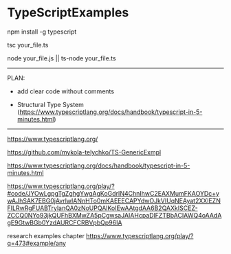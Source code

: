 # TypeScriptExamples

npm install -g typescript

tsc your_file.ts

node your_file.js || ts-node your_file.ts 

-----------------------------------------
PLAN: 

- add clear code without comments 

- Structural Type System (https://www.typescriptlang.org/docs/handbook/typescript-in-5-minutes.html)

-----------------------------------------

https://www.typescriptlang.org/

https://github.com/mykola-telychko/TS-GenericExmpl

https://www.typescriptlang.org/docs/handbook/typescript-in-5-minutes.html

https://www.typescriptlang.org/play/?#code/JYOwLgpgTgZghgYwgAgKoGdrIN4ChnIhwC2EAXMumFKAOYDc+ywAJhSAK7EBG0jAvrlwIANnHTo0mKAEEECAPYdwOJkVIUqNEAyat2XXlEZNFILRwRgFUABTrylanQA0zNoUPQAlKoIEwAAtgdAA6B2QAXkISCEZ-ZCCQ0NYo93jkQUFhBXMwZA5pCgwsaJAIAHcpaDlFZTBbACIAWQ4oAAdAgE9GtwBGb0YzdAURCFCRBVpbQp96IA

research examples chapter 
https://www.typescriptlang.org/play/?q=473#example/any